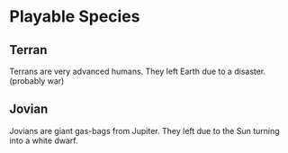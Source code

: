 # Playable Species

## Terran
Terrans are very advanced humans. They left Earth due to a disaster. (probably war)

## Jovian
Jovians are giant gas-bags from Jupiter. They left due to the Sun turning into a white dwarf.
